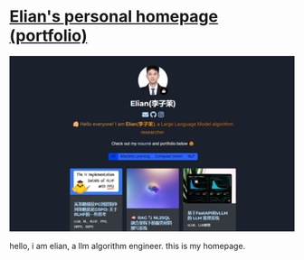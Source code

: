 # [Elian's personal homepage (portfolio)](https://2elian.github.io/)

[![Screenshot](preview.png)](https://2elian.github.io/)

hello, i am elian, a llm algorithm engineer. this is my homepage.